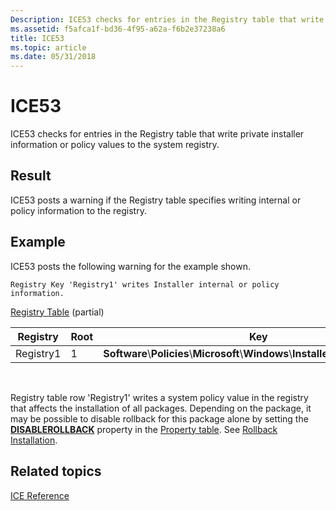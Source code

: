 ```yaml
---
Description: ICE53 checks for entries in the Registry table that write private installer information or policy values to the system registry.
ms.assetid: f5afca1f-bd36-4f95-a62a-f6b2e37238a6
title: ICE53
ms.topic: article
ms.date: 05/31/2018
---
```


# ICE53

ICE53 checks for entries in the Registry table that write private installer information or policy values to the system registry.

## Result

ICE53 posts a warning if the Registry table specifies writing internal or policy information to the registry.

## Example

ICE53 posts the following warning for the example shown.

``` syntax
Registry Key 'Registry1' writes Installer internal or policy information.
```

[Registry Table](registry-table.md) (partial)



| Registry             | Root         | Key                                                                                                   |
|----------------------|--------------|-------------------------------------------------------------------------------------------------------|
| Registry1<br/> | 1<br/> | **Software**\\**Policies**\\**Microsoft**\\**Windows**\\**Installer**\\**DisableRollback**<br/> |



 

Registry table row 'Registry1' writes a system policy value in the registry that affects the installation of all packages. Depending on the package, it may be possible to disable rollback for this package alone by setting the [**DISABLEROLLBACK**](-disablerollback.md) property in the [Property table](property-table.md). See [Rollback Installation](rollback-installation.md).

## Related topics

<dl> <dt>

[ICE Reference](ice-reference.md)
</dt> </dl>

 

 




